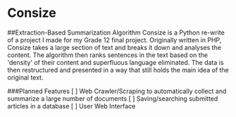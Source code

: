 # Consize
##Extraction-Based Summarization Algorithm
Consize is a Python re-write of a project I made for my Grade 12 final project. Originally written in PHP, Consize takes a large section of text and breaks it down and analyses the content. The algorithm then ranks sentences in the text based on the 'density' of their content and superfluous language eliminated. The data is then restructured and presented in a way that still holds the main idea of the original text.

###Planned Features
[ ] Web Crawler/Scraping to automatically collect and summarize a large number of documents
[ ] Saving/searching submitted articles in a database
[ ] User Web Interface

